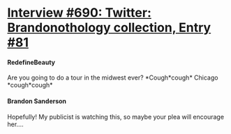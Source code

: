 # [Interview #690: Twitter: Brandonothology collection, Entry #81](https://www.theoryland.com/intvmain.php?i=690#81)

#### RedefineBeauty

Are you going to do a tour in the midwest ever? \*Cough\*cough\* Chicago \*cough\*cough\*

#### Brandon Sanderson

Hopefully! My publicist is watching this, so maybe your plea will encourage her....

